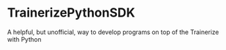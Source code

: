 # TrainerizePythonSDK
A helpful, but unofficial, way to develop programs on top of the Trainerize with Python
